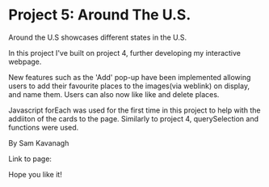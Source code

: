 # Project 5: Around The U.S.
Around the U.S showcases different states in the U.S.

In this project I've built on project 4, further developing my interactive webpage. 

New features such as the 'Add' pop-up have been implemented allowing users to add their favourite places to the images(via weblink) on display, and name them. Users can also now like like and delete places.

Javascript forEach was used for the first time in this project to help with the addiiton of the cards to the page. Similarly to project 4, querySelection and functions were used.

By Sam Kavanagh

Link to page: 

Hope you like it!

